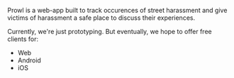 Prowl is a web-app built to track occurences of street harassment and give victims of harassment a safe place to discuss their experiences.

Currently, we're just prototyping. But eventually, we hope to offer free clients for:
* Web
* Android
* iOS

